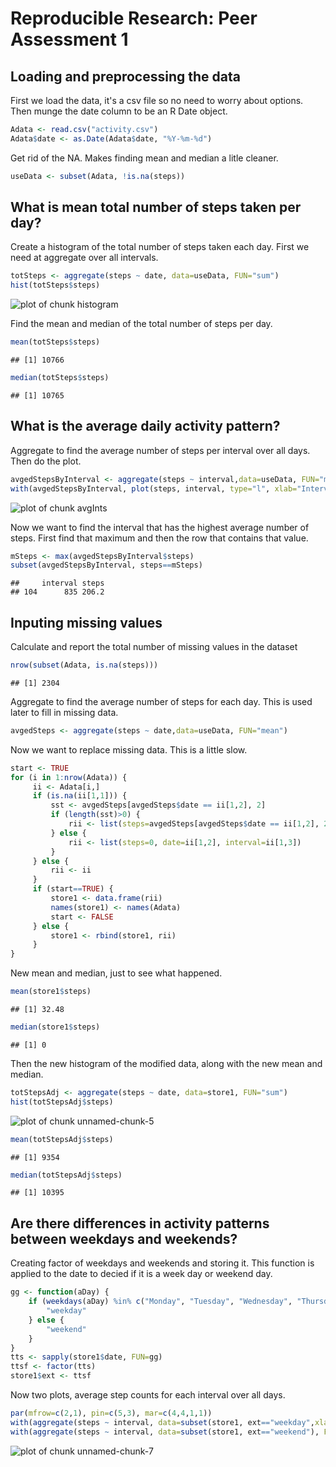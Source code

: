 # Reproducible Research: Peer Assessment 1


## Loading and preprocessing the data

First we load the data, it's a csv file so no need to worry about options. 
Then munge the date column to be an R Date object. 


```r
Adata <- read.csv("activity.csv")
Adata$date <- as.Date(Adata$date, "%Y-%m-%d")
```

Get rid of the NA. Makes finding mean and median a litle cleaner. 


```r
useData <- subset(Adata, !is.na(steps))
```

## What is mean total number of steps taken per day?

Create a histogram of the total number of steps taken each day.
First we need at aggregate over all intervals. 

```r
totSteps <- aggregate(steps ~ date, data=useData, FUN="sum")
hist(totSteps$steps)
```

![plot of chunk histogram](./PA1_template_files/figure-html/histogram.png) 

Find the mean and median of the total number of steps per day. 


```r
mean(totSteps$steps)
```

```
## [1] 10766
```

```r
median(totSteps$steps)
```

```
## [1] 10765
```


## What is the average daily activity pattern?

Aggregate to find the average number of steps per interval over all days. Then do the plot.

```r
avgedStepsByInterval <- aggregate(steps ~ interval,data=useData, FUN="mean")
with(avgedStepsByInterval, plot(steps, interval, type="l", xlab="Interval", ylab="Daily average steps", main="Average Daily Steps"))
```

![plot of chunk avgInts](./PA1_template_files/figure-html/avgInts.png) 

Now we want to find the interval that has the highest average number of steps. First find that maximum and then the row that contains that value. 


```r
mSteps <- max(avgedStepsByInterval$steps)
subset(avgedStepsByInterval, steps==mSteps)
```

```
##     interval steps
## 104      835 206.2
```


## Inputing missing values

Calculate and report the total number of missing values in the dataset

```r
nrow(subset(Adata, is.na(steps)))
```

```
## [1] 2304
```

Aggregate to find the average number of steps for each day. This is used later to fill in missing data. 


```r
avgedSteps <- aggregate(steps ~ date,data=useData, FUN="mean")
```

Now we want to replace missing data. This is a little slow. 

```r
start <- TRUE
for (i in 1:nrow(Adata)) {
     ii <- Adata[i,]
     if (is.na(ii[1,1])) {
         sst <- avgedSteps[avgedSteps$date == ii[1,2], 2]
         if (length(sst)>0) {
             rii <- list(steps=avgedSteps[avgedSteps$date == ii[1,2], 2], date=ii[1,2], interval=ii[1,3])
         } else {
             rii <- list(steps=0, date=ii[1,2], interval=ii[1,3])
         }
     } else {
         rii <- ii
     }
     if (start==TRUE) {
         store1 <- data.frame(rii)
         names(store1) <- names(Adata)
         start <- FALSE
     } else {
         store1 <- rbind(store1, rii)
     }
}
```

New mean and median, just to see what happened. 

```r
mean(store1$steps)
```

```
## [1] 32.48
```

```r
median(store1$steps)
```

```
## [1] 0
```

Then the new histogram of the modified data, along with the new mean and median.

```r
totStepsAdj <- aggregate(steps ~ date, data=store1, FUN="sum")
hist(totStepsAdj$steps)
```

![plot of chunk unnamed-chunk-5](./PA1_template_files/figure-html/unnamed-chunk-5.png) 

```r
mean(totStepsAdj$steps)
```

```
## [1] 9354
```

```r
median(totStepsAdj$steps)
```

```
## [1] 10395
```

## Are there differences in activity patterns between weekdays and weekends?

Creating factor of weekdays and weekends and storing it. This function 
is applied to the date to decied if it is a week day or weekend day. 

```r
gg <- function(aDay) {
    if (weekdays(aDay) %in% c("Monday", "Tuesday", "Wednesday", "Thursday", "Friday")) {
        "weekday"
    } else {
        "weekend"
    }
}
tts <- sapply(store1$date, FUN=gg)
ttsf <- factor(tts)
store1$ext <- ttsf
```

Now two plots, average step counts for each interval over all days. 

```r
par(mfrow=c(2,1), pin=c(5,3), mar=c(4,4,1,1))
with(aggregate(steps ~ interval, data=subset(store1, ext=="weekday",xlab="Interval", ylab="Daily average steps"), FUN="mean"), plot(interval, steps, type="l",xlab="Interval", ylab="Daily average steps:weekdays", cex.lab=0.7))
with(aggregate(steps ~ interval, data=subset(store1, ext=="weekend"), FUN="mean"), plot(interval, steps, type="l",xlab="Interval", ylab="Daily average steps:weekend", cex.lab=0.7))
```

![plot of chunk unnamed-chunk-7](./PA1_template_files/figure-html/unnamed-chunk-7.png) 

